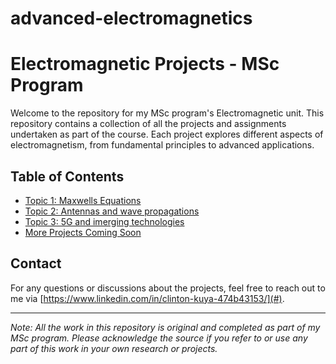 # advanced-electromagnetics
# Electromagnetic Projects - MSc Program

Welcome to the repository for my MSc program's Electromagnetic unit. This repository contains a collection of all the projects and assignments undertaken as part of the course. Each project explores different aspects of electromagnetism, from fundamental principles to advanced applications.

## Table of Contents

- [Topic 1: Maxwells Equations](#project-1-title)
- [Topic 2: Antennas and wave propagations](#project-2-title)
- [Topic 3: 5G and imerging technologies ](#project-3-title)
- [More Projects Coming Soon](#more-projects-coming-soon)
## Contact

For any questions or discussions about the projects, feel free to reach out to me via [https://www.linkedin.com/in/clinton-kuya-474b43153/](#).

---

*Note: All the work in this repository is original and completed as part of my MSc program. Please acknowledge the source if you refer to or use any part of this work in your own research or projects.*
